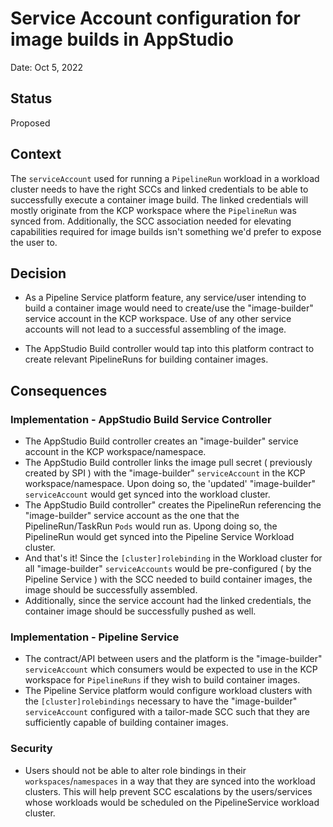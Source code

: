 # Service Account configuration for image builds in AppStudio 

Date: Oct 5, 2022

## Status

Proposed

## Context

The `serviceAccount` used for running a `PipelineRun` workload in a workload cluster needs to have the right SCCs and linked credentials to be able to successfully execute a container image build. The linked credentials will mostly originate from the KCP workspace where the `PipelineRun` was synced from.
Additionally, the SCC association needed for elevating capabilities required for image builds isn't something we'd prefer to expose the user to.



## Decision

* As a Pipeline Service platform feature, any service/user intending to build a container image would need to create/use the "image-builder" service account in the KCP workspace. 
Use of any other service accounts will not lead to a successful assembling of the image.

* The AppStudio Build controller would tap into this platform contract to create relevant PipelineRuns for building container images.

## Consequences


### Implementation - AppStudio Build Service Controller

* The AppStudio Build controller creates an "image-builder" service account in the KCP workspace/namespace.
* The AppStudio Build controller links the image pull secret ( previously created by SPI ) with the "image-builder" `serviceAccount` in the KCP workspace/namespace. Upon doing so, the 'updated' "image-builder" `serviceAccount` would get synced into the workload cluster.
* The AppStudio Build controller" creates the PipelineRun referencing the "image-builder" service account as the one that the PipelineRun/TaskRun `Pods` would run as. Upong doing so, the PipelineRun would get synced into the Pipeline Service Workload cluster.
* And that's it! Since the `[cluster]rolebinding` in the Workload cluster for all "image-builder" `serviceAccounts` would be pre-configured ( by the Pipeline Service ) with the SCC needed to build container images, the image should be successfully assembled. 
* Additionally, since the service account had 
the linked credentials, the container image should be successfully pushed as well.


### Implementation - Pipeline Service 

* The contract/API between users and the platform is the "image-builder" `serviceAccount` which consumers would be expected to use in the KCP workspace 
for `PipelineRuns` if they wish to build container images.
* The Pipeline Service platform would configure workload clusters with the `[cluster]rolebindings` necessary to have the "image-builder" `serviceAccount` 
configured with a tailor-made SCC such that they are sufficiently capable of building container images. 


### Security 

* Users should not be able to alter role bindings in their `workspaces`/`namespaces` in a way that they are synced into the workload clusters. This will help prevent SCC escalations by the users/services whose workloads would be scheduled on the PipelineService workload cluster.
